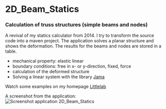 # 2D_Beam_Statics
### Calculation of truss structures (simple beams and nodes)
A revival of my statics calculator from 2014. I try to transform the source code into a maven project.
The application solves a planar structure and shows the deformation. The results for the beams and nodes are stored in a table. 
* mechanical property: elastic linear
* boundary conditions: free in x- or y-direction, fixed, force
* calculation of the deformed structure
* Solving a linear system with the library [Jama](https://math.nist.gov/javanumerics/jama/)

Watch some examples on my homepage [Littlelab](https://littlelab.ch/coding/#statik)

A screenshot from the application:
![Screenshot application 2D_Beam_Statics](https://littlelab.ch/coding/data/statik_01.jpg)
